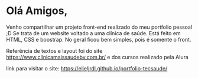 # Olá Amigos,

Venho compartilhar um projeto front-end realizado do meu portfolio pessoal ;D
Se trata de um website voltado a uma clínica de saúde. Está feito em HTML, CSS e boostrap. No geral ficou bem simples, pois é somente o front.

Referência de textos e layout foi do site https://www.clinicamaissaudebv.com.br/ e dos cursos realizado pela Alura

link para visitar o site: https://elieljrdl.github.io/portfolio-tecsaude/
